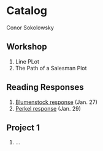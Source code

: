 # Catalog
Conor Sokolowsky

## Workshop

1. Line PLot
2. The Path of a Salesman Plot

## Reading Responses

1. [Blumenstock response](https://github.com/ConorSoko/Workshop/blob/master/blumenstock.md) (Jan. 27)
2. [Perkel response](https://github.com/ConorSoko/Workshop/blob/master/perkel.md) (Jan. 29)

## Project 1

1. ...
